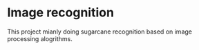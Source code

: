 # Image recognition
This project mianly doing sugarcane recognition based on image processing alogrithms.
